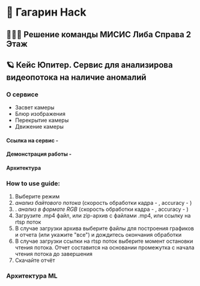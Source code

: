 # 🚀 Гагарин Hack 
## 🙋🏻‍♂️ Решение команды МИСИС Либа Справа 2 Этаж

## 🪐 Кейс Юпитер. Сервис для анализирова видеопотока на наличие аномалий

### О сервисе

* Засвет камеры
* Блюр изображения
* Перекрытие камеры
* Движение камеры

#### Ссылка на сервис - 
#### Демонстрация работы - 
#### Архитектура

### How to use guide:

1. Выберите режим
  1. *анализ байтового потока* (скорость обработки кадра - , accuracy - )
  2. . *анализ в формате RGB* (скорость обработки кадра - , accuracy - )
4. Загрузите .mp4 файл, или zip-архив с файлами .mp4, или ссылку на rtsp поток
5. В случае загрузки архива выберите файлы для построения графиков и отчета (или укажите "все") и дождитесь окончания обработки
6. В случае загрузки ссылки на rtsp поток выберите момент остановки чтения потока. Отчет составится на основании промежутка с начала чтения потока до завершения
7. Скачайте отчёт

### Архитектура ML



